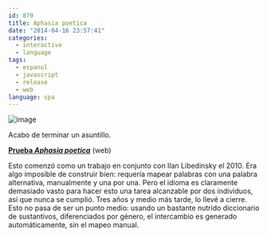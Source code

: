 ```yaml
---
id: 879
title: Aphasia poetica
date: "2014-04-16 23:57:41"
categories:
  - interactive
  - language
tags:
  - espanol
  - javascript
  - release
  - web
language: spa
---
```


![image](/files/2014/04-aphasia-poetica/aphasiapoetica.png "Aphasia Poetica screenshot")

Acabo de terminar un asuntillo.

[**Prueba _Aphasia poetica_**](//www.agj.cl/files/games/aphasiapoetica/) (web)

Esto comenzó como un trabajo en conjunto con Ilan Libedinsky el 2010. Era algo imposible de construir bien: requería mapear palabras con una palabra alternativa, manualmente y una por una. Pero el idioma es claramente demasiado vasto para hacer esto una tarea alcanzable por dos individuos, así que nunca se cumplió. Tres años y medio más tarde, lo llevé a cierre. Esto no pasa de ser un punto medio: usando un bastante nutrido diccionario de sustantivos, diferenciados por género, el intercambio es generado automáticamente, sin el mapeo manual.
